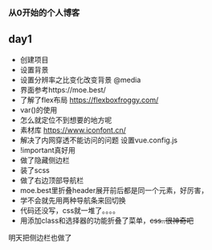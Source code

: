 ### 从0开始的个人博客

## day1
* 创建项目
* 设置背景
* 设置分辨率之比变化改变背景 @media
* 界面参考https://moe.best/
* 了解了flex布局  https://flexboxfroggy.com/
* var()的使用
* 怎么就定位不到想要的地方呢
* 素材库 https://www.iconfont.cn/
* 解决了内网穿透不能访问的问题 设置vue.config.js
* !important真好用
* 做了隐藏侧边栏
* 装了scss
* 做了右边顶部导航栏
* moe.best里折叠header展开前后都是同一个元素，好厉害，
* 学不会就先用两种导航条来回切换
* 代码还没写，css就一堆了。。。。
* 用添加class和选择器的功能折叠了菜单，~~css..很神奇吧~~

明天把侧边栏也做了